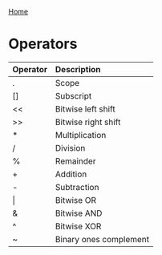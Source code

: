 [Home](https://puckowski.github.io/concert/)

# Operators
  
| Operator | Description                 |
|:---------|:----------------------------|
|.         |Scope                        |
|[]        |Subscript                    |
|<<        |Bitwise left shift           |
|>>        |Bitwise right shift          |
|\*        |Multiplication               |
|/         |Division                     |
|%         |Remainder                    |
|+         |Addition                     |
|-         |Subtraction                  |
|\|        |Bitwise OR                   |
|&         |Bitwise AND                  |
|^         |Bitwise XOR                  |
|~         |Binary ones complement       |
